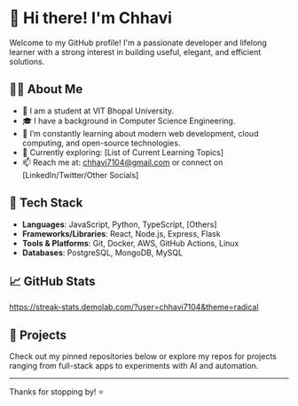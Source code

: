 # 👋 Hi there! I'm Chhavi

Welcome to my GitHub profile! I'm a passionate developer and lifelong learner with a strong interest in building useful, elegant, and efficient solutions.

## 👨‍💻 About Me

- 💼 I am a student at VIT Bhopal University.
- 🎓 I have a background in Computer Science Engineering.
- 🧠 I’m constantly learning about modern web development, cloud computing, and open-source technologies.
- 🌱 Currently exploring: [List of Current Learning Topics]
- 📫 Reach me at: chhavi7104@gmail.com or connect on [LinkedIn/Twitter/Other Socials]

## 🔧 Tech Stack

- **Languages**: JavaScript, Python, TypeScript, [Others]
- **Frameworks/Libraries**: React, Node.js, Express, Flask
- **Tools & Platforms**: Git, Docker, AWS, GitHub Actions, Linux
- **Databases**: PostgreSQL, MongoDB, MySQL

## 📈 GitHub Stats
https://streak-stats.demolab.com/?user=chhavi7104&theme=radical

## 📂 Projects

Check out my pinned repositories below or explore my repos for projects ranging from full-stack apps to experiments with AI and automation.

---

Thanks for stopping by! ⭐

